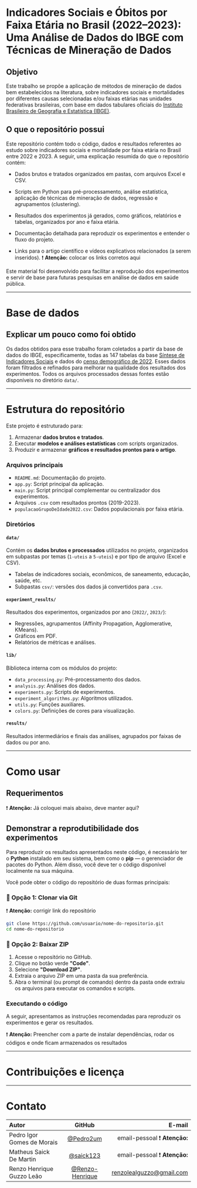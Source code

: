 # Indicadores Sociais e Óbitos por Faixa Etária no Brasil (2022–2023): Uma Análise de Dados do IBGE com Técnicas de Mineração de Dados
## Objetivo
Este trabalho se propõe a aplicação de métodos de mineração de dados bem estabelecidos na literatura, sobre indicadores sociais e mortalidades por diferentes causas selecionadas e/ou faixas etárias nas unidades federativas brasileiras, com base em dados tabulares oficiais do [Instituto Brasileiro de Geografia e Estatística (IBGE)](https://www.ibge.gov.br/).

## O que o repositório possui
Este repositório contém todo o código, dados e resultados referentes ao estudo sobre indicadores sociais e mortalidade por faixa etária no Brasil entre 2022 e 2023. A seguir, uma explicação resumida do que o repositório contém: 

- Dados brutos e tratados organizados em pastas, com arquivos Excel e CSV.

- Scripts em Python para pré-processamento, análise estatística, aplicação de técnicas de mineração de dados, regressão e agrupamentos (clustering).

- Resultados dos experimentos já gerados, como gráficos, relatórios e tabelas, organizados por ano e faixa etária.

- Documentação detalhada para reproduzir os experimentos e entender o fluxo do projeto.

- Links para o artigo científico e vídeos explicativos relacionados (a serem inseridos). ❗ **Atenção:** colocar os links corretos aqui

Este material foi desenvolvido para facilitar a reprodução dos experimentos e servir de base para futuras pesquisas em análise de dados em saúde pública.


---
# Base de dados
## Explicar um pouco como foi obtido
Os dados obtidos para esse trabalho foram coletados a partir da base de dados do IBGE, especificamente, todas as 147 tabelas da base [Síntese de Indicadores Sociais](https://www.ibge.gov.br/estatisticas/sociais/saude/9221-sintese-de-indicadores-sociais.html) e dados do [censo demográfico de 2022](https://sidra.ibge.gov.br/tabela/9514). Esses dados foram filtrados e refinados para melhorar na qualidade dos resultados dos experimentos. Todos os arquivos processados dessas fontes estão disponíveis no diretório `data/`.



---
# Estrutura do repositório
Este projeto é estruturado para:
1. Armazenar **dados brutos e tratados**.
2. Executar **modelos e análises estatísticas** com scripts organizados.
3. Produzir e armazenar **gráficos e resultados prontos para o artigo**.

### Arquivos principais
- `README.md`: Documentação do projeto.
- `app.py`: Script principal da aplicação.
- `main.py`: Script principal complementar ou centralizador dos experimentos.
- Arquivos `.csv` com resultados prontos (2019-2023).
- `populacaoGrupoDeIdade2022.csv`: Dados populacionais por faixa etária.

### Diretórios

#### `data/`
Contém os **dados brutos e processados** utilizados no projeto, organizados em subpastas por temas (`1-uteis` a `5-uteis`) e por tipo de arquivo (Excel e CSV).
- Tabelas de indicadores sociais, econômicos, de saneamento, educação, saúde, etc.
- Subpastas `csv/`: versões dos dados já convertidos para `.csv`.

#### `experiment_results/`
Resultados dos experimentos, organizados por ano (`2022/`, `2023/`):
- Regressões, agrupamentos (Affinity Propagation, Agglomerative, KMeans).
- Gráficos em PDF.
- Relatórios de métricas e análises.

#### `lib/`
Biblioteca interna com os módulos do projeto:
- `data_processing.py`: Pré-processamento dos dados.
- `analysis.py`: Análises dos dados.
- `experiments.py`: Scripts de experimentos.
- `experiment_algorithms.py`: Algoritmos utilizados.
- `utils.py`: Funções auxiliares.
- `colors.py`: Definições de cores para visualização.

#### `results/`
Resultados intermediários e finais das análises, agrupados por faixas de dados ou por ano.

---

# Como usar
## Requerimentos
❗ **Atenção:** Já coloquei mais abaixo, deve manter aqui?

## Demonstrar a reprodutibilidade dos experimentos
Para reproduzir os resultados apresentados neste código, é necessário ter o **Python** instalado em seu sistema, bem como o **pip** — o gerenciador de pacotes do Python. Além disso, você deve ter o código disponível localmente na sua máquina.

Você pode obter o código do repositório de duas formas principais:

### 🔧 Opção 1: Clonar via Git
❗ **Atenção:** corrigir link do repositório
```bash
git clone https://github.com/usuario/nome-do-repositorio.git
cd nome-do-repositorio
```

### 📄 Opção 2: Baixar ZIP
1. Acesse o repositório no GitHub.
2. Clique no botão verde **"Code"**.
3. Selecione **"Download ZIP"**.
4. Extraia o arquivo ZIP em uma pasta da sua preferência.
5. Abra o terminal (ou prompt de comando) dentro da pasta onde extraiu os arquivos para executar os comandos e scripts.

### Executando o código
A seguir, apresentamos as instruções recomendadas para reproduzir os experimentos e gerar os resultados.

❗ **Atenção:** Preencher com a parte de instalar dependências, rodar os códigos e onde ficam armazenados os resultados

---
# Contribuições e licença

---
# Contato
| Autor                 | GitHub               | E-mail               |
| :---------------- | :------: | ----: |
| Pedro Igor Gomes de Morais | [@Pedro2um](https://github.com/Pedro2um) | email-pessoal ❗ **Atenção:** |
| Matheus Saick De Martin | [@saick123](https://github.com/saick123) | email-pessoal ❗ **Atenção:** |
| Renzo Henrique Guzzo Leão | [@Renzo-Henrique](https://github.com/seuusuario) | renzolealguzzo@gmail.com |

